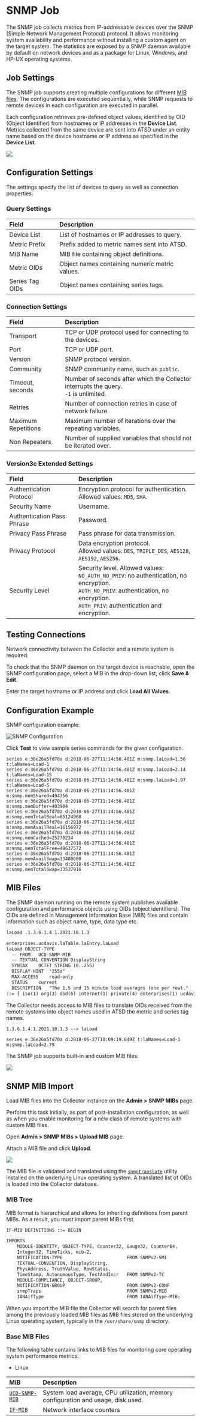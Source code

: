 # SNMP Job

The SNMP job collects metrics from IP-addressable devices over the SNMP (Simple Network Management Protocol) protocol. It allows monitoring system availability and performance without installing a custom agent on the target system. The statistics are exposed by a SNMP daemon available by default on network devices and as a package for Linux, Windows, and HP-UX operating systems.

## Job Settings

The SNMP job supports creating multiple configurations for different [MIB files](#mib-files). The configurations are executed sequentially, while SNMP requests to remote devices in each configuration are executed in parallel.

Each configuration retrieves pre-defined object values, identified by OID (Object Identifier) from hostnames or IP addresses in the **Device List**. Metrics collected from the same device are sent into ATSD under an entity name based on the device hostname or IP address as specified in the **Device List**.

![](./images/snmp-job.png)

## Configuration Settings

The settings specify the list of devices to query as well as connection properties.

### Query Settings

| Field          | Description  |
| :------------- |:-------------|
| Device List | List of hostnames or IP addresses to query. |
| Metric Prefix | Prefix added to metric names sent into ATSD. |
| MIB Name | MIB file containing object definitions. |
| Metric OIDs | Object names containing numeric metric values. |
| Series Tag OIDs | Object names containing series tags. |

### Connection Settings

| Field          | Description  |
| :------------- |:-------------|
| Transport | TCP or UDP protocol used for connecting to the devices. |
| Port | TCP or UDP port. |
| Version | SNMP protocol version. |
| Community |  SNMP community name, such as `public`.|
| Timeout, seconds | Number of seconds after which the Collector interrupts the query.<br>`-1` is unlimited. |
| Retries | Number of connection retries in case of network failure. |
| Maximum Repetitions | Maximum number of iterations over the repeating variables. |
| Non Repeaters | Number of supplied variables that should not be iterated over. |

### Version3c Extended Settings

| Field          | Description  |
| :------------- |:-------------|
| Authentication Protocol | Encryption protocol for authentication.<br >Allowed values: `MD5`, `SHA`. |
| Security Name | Username. |
| Authentication Pass Phrase | Password. |
| Privacy Pass Phrase| Pass phrase for data transmission. |
| Privacy Protocol | Data encryption protocol.<br>Allowed values: `DES`, `TRIPLE_DES`, `AES128`, `AES192`, `AES256`. |
| Security Level | Security level. Allowed values:<br>`NO_AUTH_NO_PRIV`: no authentication, no encryption. <br> `AUTH_NO_PRIV`: authentication, no encryption. <br> `AUTH_PRIV`: authentication and encryption. |

## Testing Connections

Network connectivity between the Collector and a remote system is required.

To check that the SNMP daemon on the target device is reachable, open the SNMP configuration page, select a MIB in the drop-down list, click **Save & Edit**.

Enter the target hostname or IP address and click **Load All Values**.

## Configuration Example

SNMP configuration example:

![SNMP Configuration](./images/SNMP.png)

Click **Test** to view sample series commands for the given configuration.

```ls
series e:36e26a5fd70a d:2018-06-27T11:14:56.481Z m:snmp.laLoad=1.56 t:laNames=Load-1
series e:36e26a5fd70a d:2018-06-27T11:14:56.481Z m:snmp.laLoad=2.14 t:laNames=Load-15
series e:36e26a5fd70a d:2018-06-27T11:14:56.481Z m:snmp.laLoad=1.97 t:laNames=Load-5
series e:36e26a5fd70a d:2018-06-27T11:14:56.481Z m:snmp.memShared=494356
series e:36e26a5fd70a d:2018-06-27T11:14:56.481Z m:snmp.memBuffer=403904
series e:36e26a5fd70a d:2018-06-27T11:14:56.481Z m:snmp.memTotalReal=65124968
series e:36e26a5fd70a d:2018-06-27T11:14:56.481Z m:snmp.memAvailReal=16156972
series e:36e26a5fd70a d:2018-06-27T11:14:56.481Z m:snmp.memCached=25270224
series e:36e26a5fd70a d:2018-06-27T11:14:56.481Z m:snmp.memTotalFree=49637572
series e:36e26a5fd70a d:2018-06-27T11:14:56.481Z m:snmp.memAvailSwap=33480600
series e:36e26a5fd70a d:2018-06-27T11:14:56.481Z m:snmp.memTotalSwap=33537916
```

## MIB Files

The SNMP daemon running on the remote system publishes available configuration and performance objects using OIDs (object identifiers).
The OIDs are defined in Management Information Base (MIB) files and contain information such as object name, type, data type etc.

```txt
laLoad .1.3.6.1.4.1.2021.10.1.3

enterprises.ucdavis.laTable.laEntry.laLoad
laLoad OBJECT-TYPE
  -- FROM	UCD-SNMP-MIB
  -- TEXTUAL CONVENTION DisplayString
  SYNTAX	OCTET STRING (0..255)
  DISPLAY-HINT	"255a"
  MAX-ACCESS	read-only
  STATUS	current
  DESCRIPTION	"The 1,5 and 15 minute load averages (one per row)."
::= { iso(1) org(3) dod(6) internet(1) private(4) enterprises(1) ucdavis(2021) laTable(10) laEntry(1) 3 }
```

The Collector needs access to MIB files to translate OIDs received from the remote systems into object names used in ATSD the metric and series tag names.

```txt
1.3.6.1.4.1.2021.10.1.3 --> laLoad
```

```ls
series e:36e26a5fd70a d:2018-06-27T10:09:19.649Z t:laNames=Load-1 m:snmp.laLoad=2.79
```

The SNMP job supports built-in and custom MIB files.

![](./images/mib-list.png)

## SNMP MIB Import

Load MIB files into the Collector instance on the **Admin > SNMP MIBs** page.

Perform this task initially, as part of post-installation configuration, as well as when you enable monitoring for a new class of remote systems with custom MIB files.

Open **Admin > SNMP MIBs > Upload MIB** page.

Attach a MIB file and click **Upload**.

![](./images/mib-upload.png)

The MIB file is validated and translated using the [`snmptranslate`](http://net-snmp.sourceforge.net/tutorial/tutorial-5/commands/snmptranslate.html) utility installed on the underlying Linux operating system. A translated list of OIDs is loaded into the Collector database.

### MIB Tree

MIB format is hierarchical and allows for inheriting definitions from parent MIBs. As a result, you must import parent MIBs first.

```txt
IF-MIB DEFINITIONS ::= BEGIN

IMPORTS
    MODULE-IDENTITY, OBJECT-TYPE, Counter32, Gauge32, Counter64,
    Integer32, TimeTicks, mib-2,
    NOTIFICATION-TYPE                        FROM SNMPv2-SMI
    TEXTUAL-CONVENTION, DisplayString,
    PhysAddress, TruthValue, RowStatus,
    TimeStamp, AutonomousType, TestAndIncr   FROM SNMPv2-TC
    MODULE-COMPLIANCE, OBJECT-GROUP,
    NOTIFICATION-GROUP                       FROM SNMPv2-CONF
    snmpTraps                                FROM SNMPv2-MIB
    IANAifType                               FROM IANAifType-MIB;
```

When you import the MIB file the Collector will search for parent files among the previously loaded MIB files as MIB files stored on the underlying Linux operating system, typically in the `/usr/share/snmp` directory.

### Base MIB Files

The following table contains links to MIB files for monitoring core operating system performance metrics.

* Linux

| MIB  | Description  |
|:---|:---|
| [`UCD-SNMP-MIB`](./resources/UCD-SNMP-MIB.txt) | System load average, CPU utilization, memory configuration and usage, disk used. |
| [`IF-MIB`](./resources/IF-MIB.txt) | Network interface counters |
